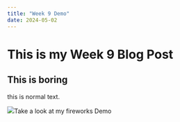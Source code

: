 ```yaml
---
title: "Week 9 Demo"
date: 2024-05-02
---
```


# This is my Week 9 Blog Post

## This is boring

this is normal text.


<img src="(/my-blog/code-Experiments/firework1/index.html">Take a look at my fireworks Demo</img>
